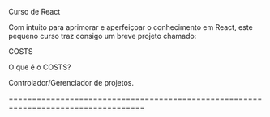 Curso de React 

Com intuito para aprimorar e aperfeiçoar o conhecimento em React, este pequeno curso traz consigo um breve projeto chamado: 

COSTS

O que é o COSTS?

Controlador/Gerenciador de projetos.

===================================================================================
